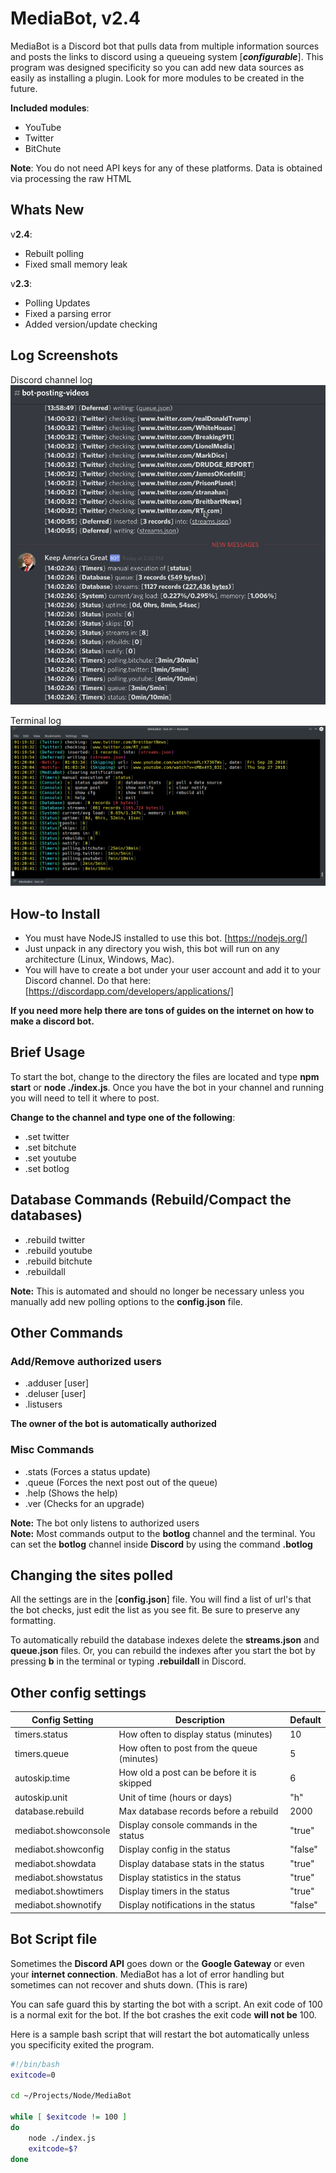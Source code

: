 # MediaBot, v2.4

MediaBot is a Discord bot that pulls data from multiple information sources and posts the links
to discord using a queueing system [***configurable***]. This program was designed specificity so you
can add new data sources as easily as installing a plugin.  Look for more modules to be created
in the future.

**Included modules**:
- YouTube
- Twitter 
- BitChute

**Note**: You do not need API keys for any of these platforms.  Data is obtained via processing the raw HTML

## Whats New

v**2.4**: 
- Rebuilt polling 
- Fixed small memory leak

v**2.3**: 
- Polling Updates
- Fixed a parsing error
- Added version/update checking

## Log Screenshots

Discord channel log
![Discord](/img/discord_log.gif)

Terminal log
![Terminal](/img/terminal_log.gif)

## How-to Install

- You must have NodeJS installed to use this bot. [https://nodejs.org/]
- Just unpack in any directory you wish, this bot will run on any architecture (Linux, Windows, Mac).
- You will have to create a bot under your user account and add it to your Discord channel. Do that here: [https://discordapp.com/developers/applications/]

**If you need more help there are tons of guides on the internet on how to make a discord bot.**

## Brief Usage

To start the bot, change to the directory the files are located and type **npm start** or **node ./index.js**.
Once you have the bot in your channel and running you will need to tell it where to post.  

**Change to the channel and type one of the following**:
- .set twitter
- .set bitchute
- .set youtube
- .set botlog

## Database Commands (Rebuild/Compact the databases)
- .rebuild twitter
- .rebuild youtube
- .rebuild bitchute
- .rebuildall

**Note:** This is automated and should no longer be necessary unless you manually add new polling options to the **config.json** file.

## Other Commands

### Add/Remove authorized users
- .adduser [user]
- .deluser [user]
- .listusers

**The owner of the bot is automatically authorized**

### Misc Commands
- .stats (Forces a status update)
- .queue (Forces the next post out of the queue)
- .help (Shows the help)
- .ver (Checks for an upgrade)

**Note:** The bot only listens to authorized users<br>
**Note:** Most commands output to the **botlog** channel and the terminal. 
You can set the **botlog** channel inside **Discord** by using the command **.botlog**

## Changing the sites polled

All the settings are in the [**config.json**] file. You will find a list of
url's that the bot checks, just edit the list as you see fit.  Be sure to preserve any formatting.

To automatically rebuild the database indexes delete the **streams.json** and **queue.json**
files.  Or, you can rebuild the indexes after you start the bot by pressing **b** in the
terminal or typing **.rebuildall** in Discord.

## Other config settings

|    Config Setting    |                       Description            | Default |
| -------------------- | -------------------------------------------- | ------- |
| timers.status        | How often to display status (minutes)        | 10      |
| timers.queue         | How often to post from the queue (minutes)   | 5       |
| autoskip.time        | How old a post can be before it is skipped   | 6       |
| autoskip.unit        | Unit of time (hours or days)                 | "h"     |
| database.rebuild     | Max database records before a rebuild        | 2000    |
| mediabot.showconsole | Display console commands in the status       | "true"  |
| mediabot.showconfig  | Display config in the status                 | "false" |
| mediabot.showdata    | Display database stats in the status         | "true"  |
| mediabot.showstatus  | Display statistics in the status             | "true"  |
| mediabot.showtimers  | Display timers in the status                 | "true"  |
| mediabot.shownotify  | Display notifications in the status          | "false" |

## Bot Script file

Sometimes the **Discord API** goes down or the **Google Gateway** or even your 
**internet connection**.  MediaBot has a lot of error handling but sometimes
can not recover and shuts down.  (This is rare)

You can safe guard this by starting the bot with a script. An exit code of 100 is a 
normal exit for the bot.  If the bot crashes the exit code **will not be** 100.

Here is a sample bash script that will restart the bot automatically unless you
specificity exited the program.

```bash
#!/bin/bash
exitcode=0

cd ~/Projects/Node/MediaBot

while [ $exitcode != 100 ]
do
    node ./index.js
    exitcode=$?
done
```
